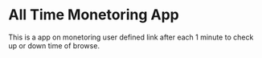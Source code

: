 # All Time Monetoring App

<p> This is a app on monetoring user defined link after each 1 minute to check up or down time of browse.</p> 
